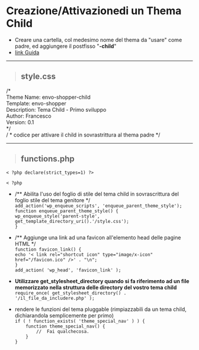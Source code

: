 # Creazione/Attivazionedi un Thema Child
- Creare una cartella, col medesimo nome del thema da "usare" come padre, ed aggiungere il postfisso "**-child**"
- [link Guida](https://codex.wordpress.org/it:Temi_Child)

---
> ## style.css

/*  
Theme Name: envo-shopper-child  
Template: envo-shopper  
Description: Tema Child - Primo sviluppo  
Author: Francesco  
Version: 0.1  
*/  
/ *  codice per attivare il child in sovrastrittura al thema padre */  

---
> ## functions.php

`< ?php declare(strict_types=1) ?>`  

`< ?php`  

- /** Abilita l'uso del foglio di stile del tema child in sovrascrittura del foglio stile del tema genitore */  
`add_action('wp_enqueue_scripts', 'enqueue_parent_theme_style');`  
`function enqueue_parent_theme_style() {`  
    `wp_enqueue_style('parent-style', get_template_directory_uri().'/style.css');`  
`}`  

- /** Aggiunge una link ad una favicon all'elemento head delle pagine HTML */  
`function favicon_link() {`  
    `echo '< link rel="shortcut icon" type="image/x-icon"` `href="/favicon.ico" />' . "\n";`  
`}`  
`add_action( 'wp_head', 'favicon_link' );`  

- **Utilizzare get_stylesheet_directory quando si fa riferimento ad un file memorizzato nella struttura delle directory del vostro tema child**  
 `require_once( get_stylesheet_directory() . '/il_file_da_includere.php' );`

- rendere le funzioni del tema pluggable (rimpiazzabili da un tema child, dichiarandola semplicemente per primo)  
`if ( ! function_exists( 'theme_special_nav' ) ) {`  
`    function theme_special_nav() {`  
`        //  Fai qualchecosa.`  
`    }`  
`}`  